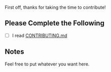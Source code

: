 First off, thanks for taking the time to contribute!

## Please Complete the Following

- [ ] I read [CONTRIBUTING.md](https://github.com/Cyclenerd/terraform-google-quota-limits/blob/master/CONTRIBUTING.md)

## Notes

Feel free to put whatever you want here.
